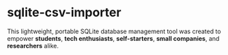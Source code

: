 # sqlite-csv-importer
This lightweight, portable SQLite database management tool was created to empower **students**, **tech enthusiasts**, **self-starters**, **small companies**, and **researchers** alike. 
